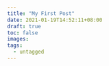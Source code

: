 ```yaml
---
title: "My First Post"
date: 2021-01-19T14:52:11+08:00
draft: true
toc: false
images:
tags:
  - untagged
---
```


